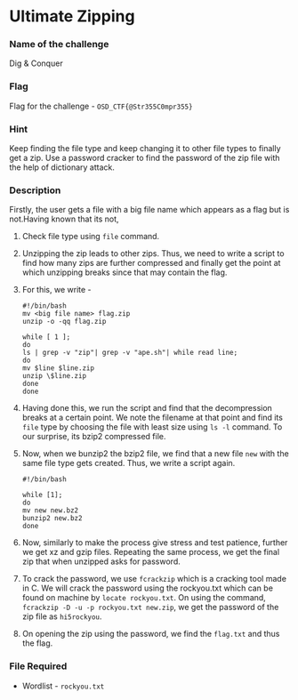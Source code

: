 # Ultimate Zipping

### Name of the challenge

Dig & Conquer

### Flag

Flag for the challenge - `OSD_CTF{@Str355C0mpr355}`

### Hint

Keep finding the file type and keep changing it to other file types to finally get a zip. Use a password cracker to find the password of the zip file with the help of dictionary attack.

### Description

Firstly, the user gets a file with a big file name which appears as a flag but is not.Having known that its not,

1.  Check file type using `file` command.
2.  Unzipping the zip leads to other zips. Thus, we need to write a script to find how many zips are further compressed and finally get the point at which unzipping breaks since that may contain the flag.
3.  For this, we write -

    ```
    #!/bin/bash
    mv <big file name> flag.zip
    unzip -o -qq flag.zip

    while [ 1 ];
    do
    ls | grep -v "zip"| grep -v "ape.sh"| while read line;
    do
    mv $line $line.zip
    unzip \$line.zip
    done
    done
    ```

4.  Having done this, we run the script and find that the decompression breaks at a certain point. We note the filename at that point and find its `file` type by choosing the file with least size using `ls -l` command. To our surprise, its bzip2 compressed file.

5.  Now, when we bunzip2 the bzip2 file, we find that a new file `new` with the same file type gets created. Thus, we write a script again.

    ```
    #!/bin/bash

    while [1];
    do
    mv new new.bz2
    bunzip2 new.bz2
    done
    ```

6.  Now, similarly to make the process give stress and test patience, further we get xz and gzip files. Repeating the same process, we get the final zip that when unzipped asks for password.

7.  To crack the password, we use `fcrackzip` which is a cracking tool made in C. We will crack the password using the rockyou.txt which can be found on machine by `locate rockyou.txt`. On using the command, `fcrackzip -D -u -p rockyou.txt new.zip`, we get the password of the zip file as `hi5rockyou`.

8.  On opening the zip using the password, we find the `flag.txt` and thus the flag.

### File Required

- Wordlist - `rockyou.txt`
